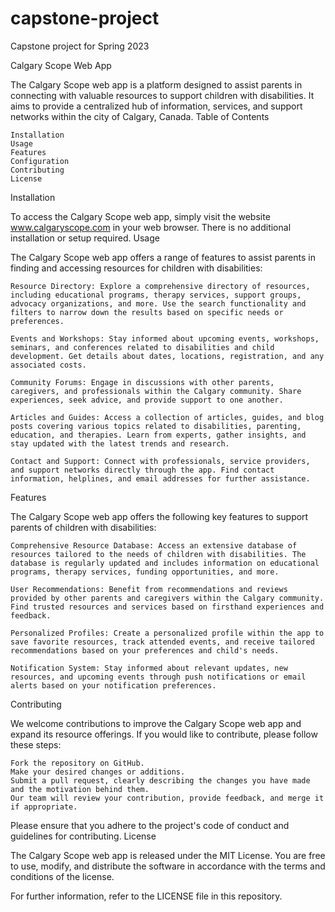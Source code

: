 # capstone-project
Capstone project for Spring 2023

Calgary Scope Web App

The Calgary Scope web app is a platform designed to assist parents in connecting with valuable resources to support children with disabilities. It aims to provide a centralized hub of information, services, and support networks within the city of Calgary, Canada.
Table of Contents

    Installation
    Usage
    Features
    Configuration
    Contributing
    License

Installation

To access the Calgary Scope web app, simply visit the website www.calgaryscope.com in your web browser. There is no additional installation or setup required.
Usage

The Calgary Scope web app offers a range of features to assist parents in finding and accessing resources for children with disabilities:

    Resource Directory: Explore a comprehensive directory of resources, including educational programs, therapy services, support groups, advocacy organizations, and more. Use the search functionality and filters to narrow down the results based on specific needs or preferences.

    Events and Workshops: Stay informed about upcoming events, workshops, seminars, and conferences related to disabilities and child development. Get details about dates, locations, registration, and any associated costs.

    Community Forums: Engage in discussions with other parents, caregivers, and professionals within the Calgary community. Share experiences, seek advice, and provide support to one another.

    Articles and Guides: Access a collection of articles, guides, and blog posts covering various topics related to disabilities, parenting, education, and therapies. Learn from experts, gather insights, and stay updated with the latest trends and research.

    Contact and Support: Connect with professionals, service providers, and support networks directly through the app. Find contact information, helplines, and email addresses for further assistance.

Features

The Calgary Scope web app offers the following key features to support parents of children with disabilities:

    Comprehensive Resource Database: Access an extensive database of resources tailored to the needs of children with disabilities. The database is regularly updated and includes information on educational programs, therapy services, funding opportunities, and more.

    User Recommendations: Benefit from recommendations and reviews provided by other parents and caregivers within the Calgary community. Find trusted resources and services based on firsthand experiences and feedback.

    Personalized Profiles: Create a personalized profile within the app to save favorite resources, track attended events, and receive tailored recommendations based on your preferences and child's needs.

    Notification System: Stay informed about relevant updates, new resources, and upcoming events through push notifications or email alerts based on your notification preferences.

Contributing

We welcome contributions to improve the Calgary Scope web app and expand its resource offerings. If you would like to contribute, please follow these steps:

    Fork the repository on GitHub.
    Make your desired changes or additions.
    Submit a pull request, clearly describing the changes you have made and the motivation behind them.
    Our team will review your contribution, provide feedback, and merge it if appropriate.

Please ensure that you adhere to the project's code of conduct and guidelines for contributing.
License

The Calgary Scope web app is released under the MIT License. You are free to use, modify, and distribute the software in accordance with the terms and conditions of the license.

For further information, refer to the LICENSE file in this repository.
